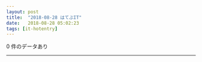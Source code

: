 ```yaml
---
layout: post
title:  "2018-08-28 はてぶIT"
date:   2018-08-28 05:02:23
tags: [it-hotentry]
---
```

0 件のデータあり

<hr>
